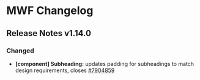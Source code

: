 # MWF Changelog
## Release Notes v1.14.0
### Changed
* **[component] Subheading:** updates padding for subheadings to match design requirements, closes [#7904859](https://microsoft.visualstudio.com/DefaultCollection/OSGS/_workitems?id=7904859)

